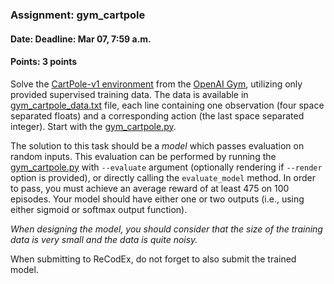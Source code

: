 ### Assignment: gym_cartpole
#### Date: Deadline: Mar 07, 7:59 a.m.
#### Points: 3 points

Solve the [CartPole-v1 environment](https://gym.openai.com/envs/CartPole-v1)
from the [OpenAI Gym](https://gym.openai.com/), utilizing only provided supervised
training data. The data is available in
[gym_cartpole_data.txt](https://github.com/ufal/npfl114/tree/master/labs/02/gym_cartpole_data.txt)
file, each line containing one observation (four space separated floats) and
a corresponding action (the last space separated integer). Start with the
[gym_cartpole.py](https://github.com/ufal/npfl114/tree/master/labs/02/gym_cartpole.py).

The solution to this task should be a _model_ which passes evaluation on random
inputs. This evaluation can be performed by running the
[gym_cartpole.py](https://github.com/ufal/npfl114/tree/master/labs/02/gym_cartpole.py)
with `--evaluate` argument (optionally rendering if `--render` option is
provided), or directly calling the `evaluate_model` method. In order to pass,
you must achieve an average reward of at least 475 on 100 episodes. Your model
should have either one or two outputs (i.e., using either sigmoid or softmax
output function).

_When designing the model, you should consider that the size of the training
data is very small and the data is quite noisy._

When submitting to ReCodEx, do not forget to also submit the trained
model.

